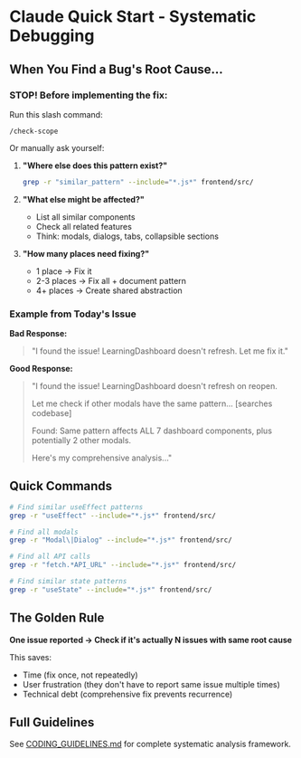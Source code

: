 # Claude Quick Start - Systematic Debugging

## When You Find a Bug's Root Cause...

### STOP! Before implementing the fix:

Run this slash command:
```
/check-scope
```

Or manually ask yourself:

1. **"Where else does this pattern exist?"**
   ```bash
   grep -r "similar_pattern" --include="*.js*" frontend/src/
   ```

2. **"What else might be affected?"**
   - List all similar components
   - Check all related features
   - Think: modals, dialogs, tabs, collapsible sections

3. **"How many places need fixing?"**
   - 1 place → Fix it
   - 2-3 places → Fix all + document pattern
   - 4+ places → Create shared abstraction

### Example from Today's Issue

**Bad Response:**
> "I found the issue! LearningDashboard doesn't refresh. Let me fix it."

**Good Response:**
> "I found the issue! LearningDashboard doesn't refresh on reopen.
>
> Let me check if other modals have the same pattern...
> [searches codebase]
>
> Found: Same pattern affects ALL 7 dashboard components, plus potentially 2 other modals.
>
> Here's my comprehensive analysis..."

## Quick Commands

```bash
# Find similar useEffect patterns
grep -r "useEffect" --include="*.js*" frontend/src/

# Find all modals
grep -r "Modal\|Dialog" --include="*.js*" frontend/src/

# Find all API calls
grep -r "fetch.*API_URL" --include="*.js*" frontend/src/

# Find similar state patterns
grep -r "useState" --include="*.js*" frontend/src/
```

## The Golden Rule

**One issue reported → Check if it's actually N issues with same root cause**

This saves:
- Time (fix once, not repeatedly)
- User frustration (they don't have to report same issue multiple times)
- Technical debt (comprehensive fix prevents recurrence)

## Full Guidelines

See [CODING_GUIDELINES.md](.claude/CODING_GUIDELINES.md) for complete systematic analysis framework.
